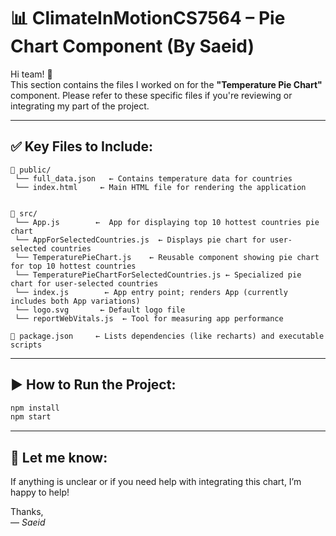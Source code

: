 # 📊 ClimateInMotionCS7564 – Pie Chart Component (By Saeid)

Hi team! 👋  
This section contains the files I worked on for the **"Temperature Pie Chart"** component. Please refer to these specific files if you're reviewing or integrating my part of the project.

---

## ✅ Key Files to Include:

```
📁 public/
 └── full_data.json   ← Contains temperature data for countries
 └── index.html     ← Main HTML file for rendering the application


📁 src/
 └── App.js        ←  App for displaying top 10 hottest countries pie chart
 └── AppForSelectedCountries.js  ← Displays pie chart for user-selected countries
 └── TemperaturePieChart.js    ← Reusable component showing pie chart for top 10 hottest countries
 └── TemperaturePieChartForSelectedCountries.js ← Specialized pie chart for user-selected countries
 └── index.js        ← App entry point; renders App (currently includes both App variations)
 └── logo.svg       ← Default logo file
 └── reportWebVitals.js  ← Tool for measuring app performance

📄 package.json     ← Lists dependencies (like recharts) and executable scripts
```


---

## ▶️ How to Run the Project:

```bash
npm install
npm start
```

---

## 💬 Let me know:

If anything is unclear or if you need help with integrating this chart, I’m happy to help!

Thanks,  
— *Saeid*
